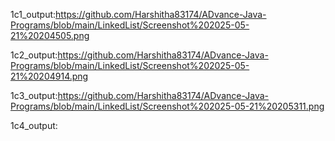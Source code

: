 1c1_output:https://github.com/Harshitha83174/ADvance-Java-Programs/blob/main/LinkedList/Screenshot%202025-05-21%20204505.png

1c2_output:https://github.com/Harshitha83174/ADvance-Java-Programs/blob/main/LinkedList/Screenshot%202025-05-21%20204914.png

1c3_output:https://github.com/Harshitha83174/ADvance-Java-Programs/blob/main/LinkedList/Screenshot%202025-05-21%20205311.png

1c4_output:
